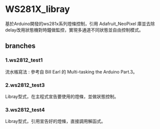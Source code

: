 # WS281X_libray
基於Arduino開發的ws281x系列燈條控制，引用 Adafruit_NeoPixel 庫並去除delay改用狀態機對時鐘做監控，實現多通道不同狀態並自由控制模式。
## branches
### 1.ws2812_test1

流水帳寫法 : 參考自  Bill Earl 的 Multi-tasking the Arduino Part.3。

### 2.ws2812_test3

Libray型式，在主程式宣告要使用的燈條，並做狀態控制。

### 3.ws2812_test4

Libray型式，引用宣告好的燈條，直接調用解函式。

